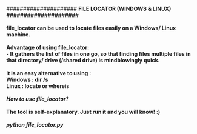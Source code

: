 ##################### <b>FILE LOCATOR (WINDOWS & LINUX)<b> #####################<br><br><b>file_locator<b> can be used to locate files easily on a Windows/ Linux machine.<br><br><b>Advantage of using file_locator:</b><br>- It gathers the list of files in one go, so that finding files multiple files in that directory/ drive (/shared drive) is mindblowingly quick.<br><br>It is an easy alternative to using :<br>Windows : dir /s <filename><br>Linux   : locate <filename> or whereis <filename><br><br><i>How to use file_locator?</i><br><br>The tool is self-explanatory. Just run it and you will know! :)<br><br><i>python file_locator.py</i>
